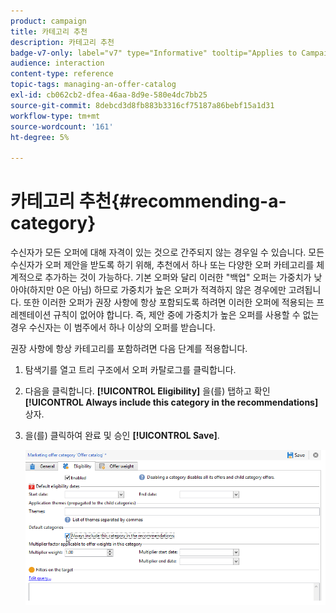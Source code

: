 ```yaml
---
product: campaign
title: 카테고리 추천
description: 카테고리 추천
badge-v7-only: label="v7" type="Informative" tooltip="Applies to Campaign Classic v7 only"
audience: interaction
content-type: reference
topic-tags: managing-an-offer-catalog
exl-id: cb062cb2-dfea-46aa-8d9e-580e4dc7bb25
source-git-commit: 8debcd3d8fb883b3316cf75187a86bebf15a1d31
workflow-type: tm+mt
source-wordcount: '161'
ht-degree: 5%

---
```


# 카테고리 추천{#recommending-a-category}



수신자가 모든 오퍼에 대해 자격이 있는 것으로 간주되지 않는 경우일 수 있습니다. 모든 수신자가 오퍼 제안을 받도록 하기 위해, 추천에서 하나 또는 다양한 오퍼 카테고리를 체계적으로 추가하는 것이 가능하다. 기본 오퍼와 달리 이러한 &quot;백업&quot; 오퍼는 가중치가 낮아야(하지만 0은 아님) 하므로 가중치가 높은 오퍼가 적격하지 않은 경우에만 고려됩니다. 또한 이러한 오퍼가 권장 사항에 항상 포함되도록 하려면 이러한 오퍼에 적용되는 프레젠테이션 규칙이 없어야 합니다. 즉, 제안 중에 가중치가 높은 오퍼를 사용할 수 없는 경우 수신자는 이 범주에서 하나 이상의 오퍼를 받습니다.

권장 사항에 항상 카테고리를 포함하려면 다음 단계를 적용합니다.

1. 탐색기를 열고 트리 구조에서 오퍼 카탈로그를 클릭합니다.
1. 다음을 클릭합니다. **[!UICONTROL Eligibility]** 을(를) 탭하고 확인 **[!UICONTROL Always include this category in the recommendations]** 상자.
1. 을(를) 클릭하여 완료 및 승인 **[!UICONTROL Save]**.

   ![](assets/offer_cat_default_001.png)
